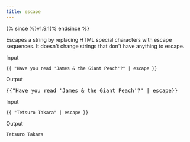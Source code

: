 ```yaml
---
title: escape
---
```


{% since %}v1.9.1{% endsince %}

Escapes a string by replacing HTML special characters with escape sequences. It doesn't change strings that don't have anything to escape.

Input
```liquid
{{ "Have you read 'James & the Giant Peach'?" | escape }}
```

Output
<pre class="highlight">
{{"Have you read &#39;James &amp; the Giant Peach&#39;?" | escape}}
</pre>

Input
```liquid
{{ "Tetsuro Takara" | escape }}
```

Output
```text
Tetsuro Takara
```
